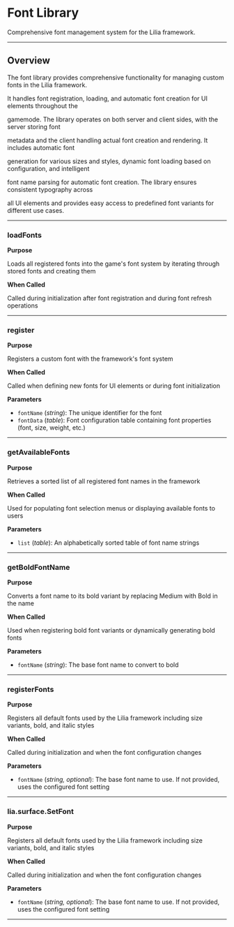 # Font Library

Comprehensive font management system for the Lilia framework.

---

## Overview

The font library provides comprehensive functionality for managing custom fonts in the Lilia framework.

It handles font registration, loading, and automatic font creation for UI elements throughout the

gamemode. The library operates on both server and client sides, with the server storing font

metadata and the client handling actual font creation and rendering. It includes automatic font

generation for various sizes and styles, dynamic font loading based on configuration, and intelligent

font name parsing for automatic font creation. The library ensures consistent typography across

all UI elements and provides easy access to predefined font variants for different use cases.

---

### loadFonts

**Purpose**

Loads all registered fonts into the game's font system by iterating through stored fonts and creating them

**When Called**

Called during initialization after font registration and during font refresh operations

---

### register

**Purpose**

Registers a custom font with the framework's font system

**When Called**

Called when defining new fonts for UI elements or during font initialization

**Parameters**

* `fontName` (*string*): The unique identifier for the font
* `fontData` (*table*): Font configuration table containing font properties (font, size, weight, etc.)

---

### getAvailableFonts

**Purpose**

Retrieves a sorted list of all registered font names in the framework

**When Called**

Used for populating font selection menus or displaying available fonts to users

**Parameters**

* `list` (*table*): An alphabetically sorted table of font name strings

---

### getBoldFontName

**Purpose**

Converts a font name to its bold variant by replacing Medium with Bold in the name

**When Called**

Used when registering bold font variants or dynamically generating bold fonts

**Parameters**

* `fontName` (*string*): The base font name to convert to bold

---

### registerFonts

**Purpose**

Registers all default fonts used by the Lilia framework including size variants, bold, and italic styles

**When Called**

Called during initialization and when the font configuration changes

**Parameters**

* `fontName` (*string, optional*): The base font name to use. If not provided, uses the configured font setting

---

### lia.surface.SetFont

**Purpose**

Registers all default fonts used by the Lilia framework including size variants, bold, and italic styles

**When Called**

Called during initialization and when the font configuration changes

**Parameters**

* `fontName` (*string, optional*): The base font name to use. If not provided, uses the configured font setting

---

